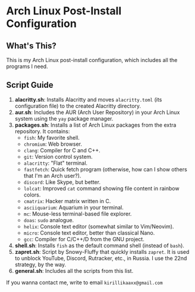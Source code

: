 # Arch Linux Post-Install Configuration

## What's This?
This is my Arch Linux post-install configuration, which includes all the programs I need.

## Script Guide

1. **alacritty.sh**: Installs Alacritty and moves `alacritty.toml` (its configuration file) to the created Alacritty directory.
2. **aur.sh**: Includes the AUR (Arch User Repository) in your Arch Linux system using the `yay` package manager.
3. **packages.sh**: Installs a list of Arch Linux packages from the extra repository. It contains:
   - `fish`: My favorite shell.
   - `chromium`: Web browser.
   - `clang`: Compiler for C and C++.
   - `git`: Version control system.
   - `alacritty`: "Flat" terminal.
   - `fastfetch`: Quick fetch program (otherwise, how can I show others that I'm an Arch user?).
   - `discord`: Like Skype, but better.
   - `lolcat`: Improved `cat` command showing file content in rainbow colors.
   - `cmatrix`: Hacker matrix written in C.
   - `asciiquarium`: Aquarium in your terminal.
   - `mc`: Mouse-less terminal-based file explorer.
   - `doas`: `sudo` analogue.
   - `helix`: Console text editor (somewhat similar to Vim/Neovim).
   - `micro`: Console text editor, better than classical Nano.
   - `gcc`: Compiler for C/C++/D from the GNU project.
4. **shell.sh**: Installs `fish` as the default command shell (instead of `bash`).
5. **zapret.sh**: Script by Snowy-Fluffy that quickly installs `zapret`. It is used to unblock YouTube, Discord, Rutracker, etc., in Russia. I use the 22nd strategy, by the way.
6. **general.sh**: Includes all the scripts from this list.

If you wanna contact me, write to email `kirillikaaxx@gmail.com` 
